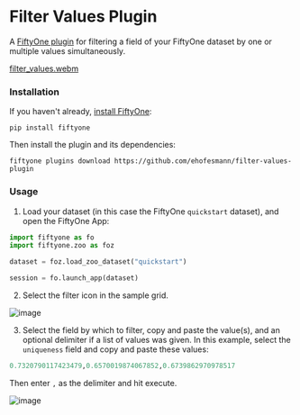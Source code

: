 #  Filter Values Plugin

A [FiftyOne plugin](https://docs.voxel51.com/plugins/index.html) for filtering
a field of your FiftyOne dataset by one or multiple values simultaneously. 

[filter_values.webm](https://github.com/ehofesmann/filter-values-plugin/assets/21222883/087ddb70-e19d-4060-9d58-2e004e5c9ed1)


### Installation

If you haven't already,
[install FiftyOne](https://docs.voxel51.com/getting_started/install.html):

```shell
pip install fiftyone
```

Then install the plugin and its dependencies:

```shell
fiftyone plugins download https://github.com/ehofesmann/filter-values-plugin
```


### Usage




1. Load your dataset (in this case the FiftyOne `quickstart` dataset), and
   open the FiftyOne App:

```py
import fiftyone as fo
import fiftyone.zoo as foz

dataset = foz.load_zoo_dataset("quickstart")

session = fo.launch_app(dataset)
```


2. Select the filter icon in the sample grid.

![image](https://github.com/ehofesmann/filter-values-plugin/assets/21222883/6dbe3c31-e4af-4e75-8ffe-8e0a4ea8803f)


3. Select the field by which to filter, copy and paste the value(s), and an
   optional delimiter if a list of values was given. In this example, select
the `uniqueness` field and copy and paste these values:

```py
0.7320790117423479,0.6570019874067852,0.6739862970978517
```

Then enter `,` as the delimiter and hit execute.


![image](https://github.com/ehofesmann/filter-values-plugin/assets/21222883/457c01ca-4817-44a1-8493-75f6ae622ceb)

